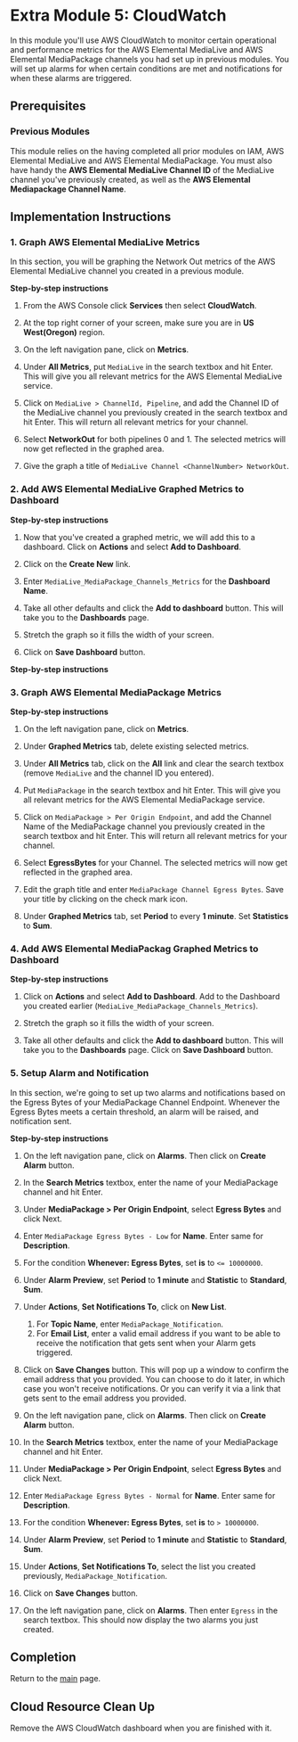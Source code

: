 # Extra Module 5: CloudWatch

In this module you'll use AWS CloudWatch to monitor certain operational and performance metrics for the AWS Elemental MediaLive and AWS Elemental MediaPackage channels you had set up in previous modules. You will set up alarms for when certain conditions are met and notifications for when these alarms are triggered.

## Prerequisites

### Previous Modules

This module relies on the having completed all prior modules on IAM, AWS Elemental MediaLive and AWS Elemental MediaPackage. You must also have handy the **AWS Elemental MediaLive Channel ID** of the MediaLive channel you've previously created, as well as the **AWS Elemental Mediapackage Channel Name**.  

## Implementation Instructions

### 1. Graph AWS Elemental MediaLive Metrics
In this section, you will be graphing the Network Out metrics of the AWS Elemental MediaLive channel you created in a previous module. 

**Step-by-step instructions**

1. From the AWS Console click **Services** then select **CloudWatch**.

1. At the top right corner of your screen, make sure you are in **US West(Oregon)** region.

1. On the left navigation pane, click on **Metrics**. 

1. Under **All Metrics**, put `MediaLive` in the search textbox and hit Enter. This will give you all relevant metrics for the AWS Elemental MediaLive service. 

1. Click on `MediaLive > ChannelId, Pipeline`, and add the Channel ID of the MediaLive channel you previously created in the search textbox and hit Enter. This will return all relevant metrics for your channel. 

1. Select **NetworkOut** for both pipelines 0 and 1. The selected metrics will now get reflected in the graphed area. 

1. Give the graph a title of `MediaLive Channel <ChannelNumber> NetworkOut`.


### 2. Add AWS Elemental MediaLive Graphed Metrics to Dashboard

**Step-by-step instructions**

1. Now that you've created a graphed metric, we will add this to a dashboard. Click on **Actions** and select **Add to Dashboard**. 

1. Click on the **Create New** link.

1. Enter `MediaLive_MediaPackage_Channels_Metrics` for the **Dashboard Name**.

1. Take all other defaults and click the **Add to dashboard** button. 
This will take you to the **Dashboards** page. 

1. Stretch the graph so it fills the width of your screen. 

1. Click on **Save Dashboard** button.

**Step-by-step instructions**


### 3. Graph AWS Elemental MediaPackage Metrics

**Step-by-step instructions**

1. On the left navigation pane, click on **Metrics**. 

1. Under **Graphed Metrics** tab, delete existing selected metrics.

1. Under **All Metrics** tab, click on the **All** link and clear the search textbox (remove `MediaLive` and the channel ID you entered). 

1. Put `MediaPackage` in the search textbox and hit Enter. This will give you all relevant metrics for the AWS Elemental MediaPackage service.  

1. Click on `MediaPackage > Per Origin Endpoint`, and add the Channel Name of the MediaPackage channel you previously created in the search textbox and hit Enter. This will return all relevant metrics for your channel. 

1. Select **EgressBytes** for your Channel. The selected metrics will now get reflected in the graphed area. 

1. Edit the graph title and enter `MediaPackage Channel Egress Bytes`. Save your title by clicking on the check mark icon. 

1. Under **Graphed Metrics** tab, set **Period** to every **1 minute**. Set **Statistics** to **Sum**.

### 4. Add AWS Elemental MediaPackag Graphed Metrics to Dashboard

**Step-by-step instructions**

1. Click on **Actions** and select **Add to Dashboard**. Add to the Dashboard you created earlier (`MediaLive_MediaPackage_Channels_Metrics`).

1. Stretch the graph so it fills the width of your screen. 

1. Take all other defaults and click the **Add to dashboard** button. This will take you to the **Dashboards** page. Click on **Save Dashboard** button.

### 5. Setup Alarm and Notification

In this section, we're going to set up two alarms and notifications based on the Egress Bytes of your MediaPackage Channel Endpoint. Whenever the Egress Bytes meets a certain threshold, an alarm will be raised, and notification sent. 

**Step-by-step instructions**

1. On the left navigation pane, click on **Alarms**. Then click on **Create Alarm** button. 

1. In the **Search Metrics** textbox, enter the name of your MediaPackage channel and hit Enter. 

1. Under **MediaPackage > Per Origin Endpoint**, select **Egress Bytes** and click Next.

1. Enter `MediaPackage Egress Bytes - Low` for **Name**. Enter same for **Description**. 

1. For the condition **Whenever: Egress Bytes**, set **is** to `<= 10000000`.

1. Under **Alarm Preview**, set **Period** to **1 minute** and **Statistic** to **Standard**, **Sum**.

1. Under **Actions**, **Set Notifications To**, click on **New List**.
    1. For **Topic Name**, enter `MediaPackage_Notification`.
    1. For **Email List**, enter a valid email address if you want to be able to receive the notification that gets sent when your Alarm gets triggered.

1. Click on **Save Changes** button. This will pop up a window to confirm the email address that you provided. You can choose to do it later, in which case you won't receive notifications. Or you can verify it via a link that gets sent to the email address you provided.

1. On the left navigation pane, click on **Alarms**. Then click on **Create Alarm** button. 

1. In the **Search Metrics** textbox, enter the name of your MediaPackage channel and hit Enter. 

1. Under **MediaPackage > Per Origin Endpoint**, select **Egress Bytes** and click Next.

1. Enter `MediaPackage Egress Bytes - Normal` for **Name**. Enter same for **Description**. 

1. For the condition **Whenever: Egress Bytes**, set **is** to `> 10000000`.

1. Under **Alarm Preview**, set **Period** to **1 minute** and **Statistic** to **Standard**, **Sum**.

1. Under **Actions**, **Set Notifications To**, select the list you created previously, `MediaPackage_Notification`.

1. Click on **Save Changes** button. 

1.  On the left navigation pane, click on **Alarms**. Then enter `Egress` in the search textbox. This should now display the two alarms you just created.




## Completion

Return to the [main](../README.md) page.




## Cloud Resource Clean Up

Remove the AWS CloudWatch dashboard when you are finished with it.

